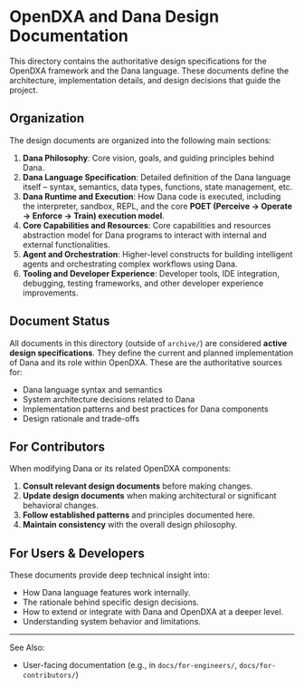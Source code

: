 # OpenDXA and Dana Design Documentation

This directory contains the authoritative design specifications for the OpenDXA framework and the Dana language. These documents define the architecture, implementation details, and design decisions that guide the project.

## Organization

The design documents are organized into the following main sections:

1. **Dana Philosophy**: Core vision, goals, and guiding principles behind Dana.
2. **Dana Language Specification**: Detailed definition of the Dana language itself – syntax, semantics, data types, functions, state management, etc.
3. **Dana Runtime and Execution**: How Dana code is executed, including the interpreter, sandbox, REPL, and the core **POET (Perceive → Operate → Enforce → Train) execution model**.
4. **Core Capabilities and Resources**: Core capabilities and resources abstraction model for Dana programs to interact with internal and external functionalities.
5. **Agent and Orchestration**: Higher-level constructs for building intelligent agents and orchestrating complex workflows using Dana.
6. **Tooling and Developer Experience**: Developer tools, IDE integration, debugging, testing frameworks, and other developer experience improvements.

## Document Status

All documents in this directory (outside of `archive/`) are considered **active design specifications**. They define the current and planned implementation of Dana and its role within OpenDXA. These are the authoritative sources for:

- Dana language syntax and semantics
- System architecture decisions related to Dana
- Implementation patterns and best practices for Dana components
- Design rationale and trade-offs

## For Contributors

When modifying Dana or its related OpenDXA components:

1. **Consult relevant design documents** before making changes.
2. **Update design documents** when making architectural or significant behavioral changes.
3. **Follow established patterns** and principles documented here.
4. **Maintain consistency** with the overall design philosophy.

## For Users & Developers

These documents provide deep technical insight into:

- How Dana language features work internally.
- The rationale behind specific design decisions.
- How to extend or integrate with Dana and OpenDXA at a deeper level.
- Understanding system behavior and limitations.

---

See Also:

- User-facing documentation (e.g., in `docs/for-engineers/`, `docs/for-contributors/`)